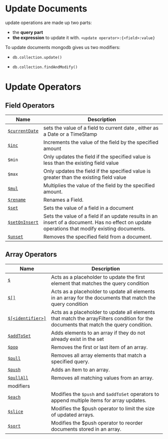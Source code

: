 # Update Documents

update operations are made up two parts:

- the **query part**
- **the expression** to update it with. ``<update operator>:{<field>:value}``

To update documents mongodb gives us two modifiers:

- ```db.collection.update()```

- ```db.collection.findAndModify()```

# Update Operators

## Field Operators

| Name                                                               | Description                                                                                                                                   |
| ------------------------------------------------------------------ | --------------------------------------------------------------------------------------------------------------------------------------------- |
| [```$currentDate```](/course/crud/updateOperators/$currentDate.md) | sets the value of a field to current date , either as a Date or a TimeStamp                                                                   |
| [```$inc```](/course/crud/updateOperators/$inc.md)                 | Increments the value of the field by the specified amount                                                                                     |
| ```$min```                                                         | Only updates the field if the specified value is less than the existing field value                                                           |
| ```$max```                                                         | Only updates the field if the specified value is greater than the existing field value                                                        |
| [```$mul```](/course/crud/updateOperators/$mul.md)                 | Multiplies the value of the field by the specified amount.                                                                                    |
| [```$rename```](/course/crud/updateOperators/$rename.md)           | Renames a Field.                                                                                                                              |  |
| [```$set```](/course/crud/updateOperators/$set.md)                 | Sets the value of a field in a document                                                                                                       |
| [```$setOnInsert```](/course/crud/updateOperators/$setOnInsert.md) | Sets the value of a field if an update results in an insert of a document. Has no effect on update operations that modify existing documents. |
| [```$unset```](/course/crud/updateOperators/$unset.md)             | Removes the specified field from a document.                                                                                                  |

## Array Operators

| Name                                                                     | Description                                                                                                                          |
| ------------------------------------------------------------------------ | ------------------------------------------------------------------------------------------------------------------------------------ |
| [```$```](/course/crud/updateOperators/$.md)                             | Acts as a placeholder to update the first element that matches the query condition                                                   |
| [```$[]```](/course/crud/updateOperators/$[].md)                         | Acts as a placeholder to update all elements in an array for the documents that match the query condition                            |
| [```$[<identifier>]```](/course/crud/updateOperators/$[<identifier>].md) | Acts as a placeholder to update all elements that match the arrayFilters condition for the documents that match the query condition. |
| [```$addToSet```](/course/crud/updateOperators/$addToSet.md)             | Adds elements to an array if they do not already exist in the set                                                                    |
| [```$pop```](/course/crud/updateOperators/$pop.md)                       | Removes the first or last item of an array.                                                                                          |
| [```$pull```](/course/crud/updateOperators/$pull.md)                     | Removes all array elements that match a specified query.                                                                             |
| [```$push```](/course/crud/updateOperators/$push.md)                     | Adds an item to an array.                                                                                                            |
| [```$pullAll```](/course/crud/updateOperators/$pullAll.md)               | Removes all matching values from an array.                                                                                           |
| modifiers                                                                |
| [```$each```](/course/crud/updateOperators/$each.md)                     | Modifies the ```$push``` and ```$addToSet``` operators to append multiple items for array updates.                                   |
| [```$slice```](/course/crud/updateOperators/$slice.md)                   | Modifies the $push operator to limit the size of updated arrays.                                                                     |
| [```$sort```](/course/crud/updateOperators/$sort.md)                     | Modifies the $push operator to reorder documents stored in an array.                                                                 |
